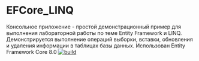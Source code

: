 # EFCore_LINQ
Консольное приложение - простой демонстрационный пример для выполнения лабораторной работы по теме Entity Framework и LINQ. 
Демонстрируется выполнение операций выборки, вставки, обновления и удаления информации в таблицах базы данных.
Использован Entity Framework Core 8.0
[![build](https://github.com/Olgasn/EFCore_LINQ/actions/workflows/dotnet.yml/badge.svg?branch=master)](https://github.com/Olgasn/EFCore_LINQ/actions/workflows/dotnet.yml)
